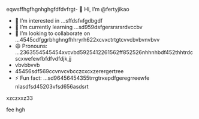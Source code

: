 eqwsffhgfhgnhghgfdfdvfrgt- 👋 Hi, I’m @fertyjikао
- 👀 I’m interested in ...sffdsfнfgdbgdf
- 🌱 I’m currently learning ...sd959dsfgersrsrsrdvccbv
- 💞️ I’m looking to collaborate on ...4545cdfggrbhghngfhhryrh622xcvxctrtgtcvvcbvbvnvbvv
- 😄 Pronouns: ...2363554545454xvcvbd5925412261562ff852526nhhnhbdf452thhtrdcscxwefewfbfdfvdfdjk,jj
- vbvbbvvb
- 45456sdf569ccvnvcvbcczcxcxzerergertree
- ⚡ Fun fact: ...sd96456454355trrgtrкерdfgeregrreewfe
 nlasdfsd45203vfsd656asdsrt
<!---hfd5435456262966022002regfddfdfdgrgrexfffsdfds
fertyjik/fertyjik is a ✨ special ✨ repository because its `README.md` (weerthis fidfble) appears on your GitHub pgererofis96dfsdsle.gfm
You can click the Preview link to take a look at your changes.523526dhewe
--->xzczxxz33
fee
hgh
